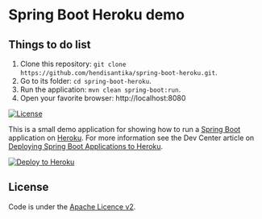 # Spring Boot Heroku demo

## Things to do list
1. Clone this repository: `git clone https://github.com/hendisantika/spring-boot-heroku.git`.
2. Go to its folder: `cd spring-boot-heroku`.
3. Run the application: `mvn clean spring-boot:run`.
4. Open your favorite browser: http://localhost:8080

[![License](http://img.shields.io/:license-apache-blue.svg)](http://www.apache.org/licenses/LICENSE-2.0.html)

This is a small demo application for showing how to run a [Spring Boot](http://projects.spring.io/spring-boot/)
application on [Heroku](http://heroku.com). For more information see the Dev Center article on 
[Deploying Spring Boot Applications to Heroku](https://devcenter.heroku.com/articles/deploying-spring-boot-apps-to-heroku).

[![Deploy to Heroku](https://www.herokucdn.com/deploy/button.png)](https://heroku.com/deploy)


## License

Code is under the [Apache Licence v2](https://www.apache.org/licenses/LICENSE-2.0.txt).
